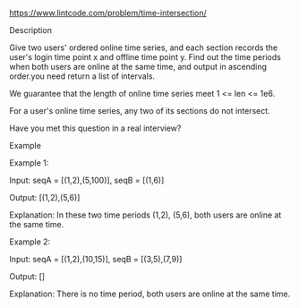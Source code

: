 https://www.lintcode.com/problem/time-intersection/

Description


Give two users' ordered online time series, and each section records the user's login time point x and offline time point y. Find out the time periods when both users are online at the same time, and output in ascending order.you need return a list of intervals.

We guarantee that the length of online time series meet 1 <= len <= 1e6.

For a user's online time series, any two of its sections do not intersect.

Have you met this question in a real interview?  

Example

Example 1:

Input: seqA = [(1,2),(5,100)], seqB = [(1,6)]

Output: [(1,2),(5,6)]

Explanation: In these two time periods (1,2), (5,6), both users are online at the same time.

Example 2:

Input: seqA = [(1,2),(10,15)], seqB = [(3,5),(7,9)]

Output: []

Explanation: There is no time period, both users are online at the same time.
